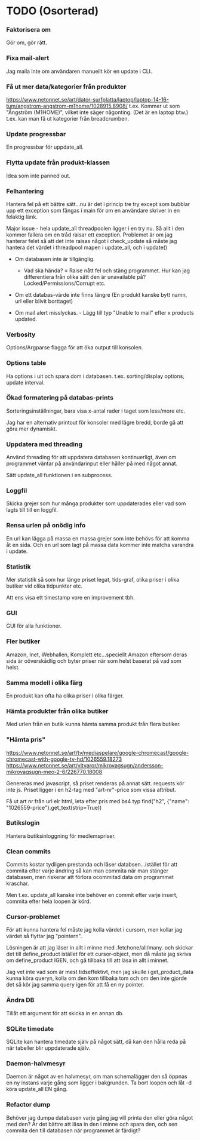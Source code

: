 # TODO (Osorterad)

### Faktorisera om

Gör om, gör rätt.

### Fixa mail-alert

Jag maila inte om användaren manuellt kör en update i CLI.

### Få ut mer data/kategorier från produkter

<https://www.netonnet.se/art/dator-surfplatta/laptop/laptop-14-16-tum/angstrom-angstrom-m1home/1028915.8908/> t.ex. Kommer ut som "Ångström (M1HOME)", vilket inte säger någonting. (Det är en laptop btw.) t.ex. kan man få ut kategorier från breadcrumben.

### Update progressbar

En progressbar för uppdate_all.

### Flytta update från produkt-klassen

Idea som inte panned out.

### Felhantering

Hantera fel på ett bättre sätt...nu är det i princip tre try except som bubblar upp ett exception som fångas i main för om en användare skriver in en felaktig länk.

Major issue - hela update_all threadpoolen ligger i en try nu. Så allt i den kommer fallera om en tråd raisar ett exception. Problemet är om jag hanterar felet så att det inte raisas något i check_update så måste jag hantera det värdet i threadpool mapen i update_all, och i update()

- Om databasen inte är tillgänglig.
  - Vad ska hända? = Raise nått fel och stäng programmet. Hur kan jag differentiera från olika sätt den är unavailable på? Locked/Permissions/Corrupt etc.

- Om ett databas-värde inte finns längre (En produkt kanske bytt namn, url eller blivit borttaget)

- Om mail alert misslyckas. - Lägg till typ "Unable to mail" efter x products updated.

### Verbosity

Options/Argparse flagga för att öka output till konsolen.

### Options table

Ha options i uit och spara dom i databasen. t.ex. sorting/display options, update interval.

### Ökad formatering på databas-prints

Sorteringsinställningar, bara visa x-antal rader i taget som less/more etc.

Jag har en alternativ printout för konsoler med lägre bredd, borde gå att göra mer dynamiskt.

### Uppdatera med threading

Använd threading för att uppdatera databasen kontinuerligt, även om programmet väntar på användarinput eller håller på med något annat.

Sätt update_all funktionen i en subprocess.

### Loggfil

Skicka grejer som hur många produkter som uppdaterades eller vad som lagts till till en loggfil.

### Rensa urlen på onödig info

En url kan lägga på massa en massa grejer som inte behövs för att komma åt en sida. Och en url som lagt på massa data kommer inte matcha varandra i update.

### Statistik

Mer statistik så som hur länge priset legat, tids-graf, olika priser i olika butiker vid olika tidpunkter etc.

Att ens visa ett timestamp vore en improvement tbh.

### GUI

GUI för alla funktioner.

### Fler butiker

Amazon, Inet, Webhallen, Komplett etc...speciellt Amazon eftersom deras sida är oöverskådlig och byter priser när som helst baserat på vad som helst.

### Samma modell i olika färg

En produkt kan ofta ha olika priser i olika färger.

### Hämta produkter från olika butiker

Med urlen från en butik kunna hämta samma produkt från flera butiker.

### "Hämta pris"

<https://www.netonnet.se/art/tv/mediaspelare/google-chromecast/google-chromecast-with-google-tv-hd/1026559.18273>
<https://www.netonnet.se/art/vitvaror/mikrovagsugn/andersson-mikrovagsugn-meo-2-6/226770.18008>

Genereras med javascript, så priset renderas på annat sätt. requests kör inte js. Priset ligger i en h2-tag med "art-nr"-price som vissa attribut.

Få ut art nr från url elr html, leta efter pris med bs4 typ find("h2", {"name": "1026559-price"}.get_text(strip=True))

### Butikslogin

Hantera butiksinloggning för medlemspriser.

### Clean commits

Commits kostar tydligen prestanda och låser databsen...istället för att commita efter varje ändring så kan man commita när man stänger databasen, men riskerar att förlora ocommitad data om programmet kraschar.

Men t.ex. update_all kanske inte behöver en commit efter varje insert, commita efter hela loopen är körd.

### Cursor-problemet

För att kunna hantera fel måste jag kolla värdet i cursorn, men kollar jag värdet så flyttar jag "pointern".

Lösningen är att jag läser in allt i minne med .fetchone/all/many. och skickar det till define_product istället för ett cursor-object, men då måste jag skriva om define_product IGEN, och gå tillbaka till att läsa in allt i minnet.

Jag vet inte vad som är mest tidseffektivt, men jag skulle i get_product_data kunna köra queryn, kolla om den kom tillbaka tom och om den inte gjorde det så kör jag samma query igen för att få en ny pointer.

### Ändra DB

Tillåt ett argument för att skicka in en annan db.

### SQLite timedate

SQLite kan hantera timedate själv på något sätt, då kan den hålla reda på när tabeller blir uppdaterade själv.

### Daemon-halvmesyr

Daemon är något av en halvmesyr, om man schemalägger den så öppnas en ny instans varje gång som ligger i bakgrunden. Ta bort loopen och låt -d köra update_all EN gång.

### Refactor dump

Behöver jag dumpa databasen varje gång jag vill printa den eller göra något med den? Är det bättre att läsa in den i minne och spara den, och sen commita den till databasen när programmet är färdigt?
